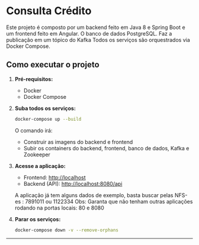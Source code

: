 # Consulta Crédito

Este projeto é composto por um backend feito em Java 8 e Spring Boot e um frontend feito em Angular. 
O banco de dados PostgreSQL. 
Faz a publicação em um tópico do Kafka
Todos os serviços são orquestrados via Docker Compose.

## Como executar o projeto

1. **Pré-requisitos:**
   - Docker
   - Docker Compose

2. **Suba todos os serviços:**

   ```bash
   docker-compose up --build
   ```

   O comando irá:
   - Construir as imagens do backend e frontend
   - Subir os containers do backend, frontend, banco de dados, Kafka e Zookeeper

3. **Acesse a aplicação:**
   - Frontend: [http://localhost](http://localhost)
   - Backend (API): [http://localhost:8080/api](http://localhost:8080/api)

   A aplicação já tem alguns dados de exemplo, basta buscar pelas NFS-es : 7891011 ou 1122334 
   Obs: Garanta que não tenham outras aplicações rodando na portas locais: 80 e 8080

4. **Parar os serviços:**

   ```bash
   docker-compose down -v --remove-orphans
   ```
---